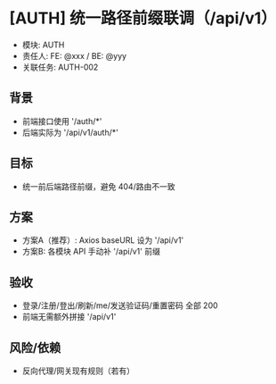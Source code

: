 # [AUTH] 统一路径前缀联调（/api/v1）

- 模块: AUTH
- 责任人: FE: @xxx / BE: @yyy
- 关联任务: AUTH-002

## 背景
- 前端接口使用 '/auth/*'
- 后端实际为 '/api/v1/auth/*'

## 目标
- 统一前后端路径前缀，避免 404/路由不一致

## 方案
- 方案A（推荐）: Axios baseURL 设为 '/api/v1'
- 方案B: 各模块 API 手动补 '/api/v1' 前缀

## 验收
- 登录/注册/登出/刷新/me/发送验证码/重置密码 全部 200
- 前端无需额外拼接 '/api/v1'

## 风险/依赖
- 反向代理/网关现有规则（若有）